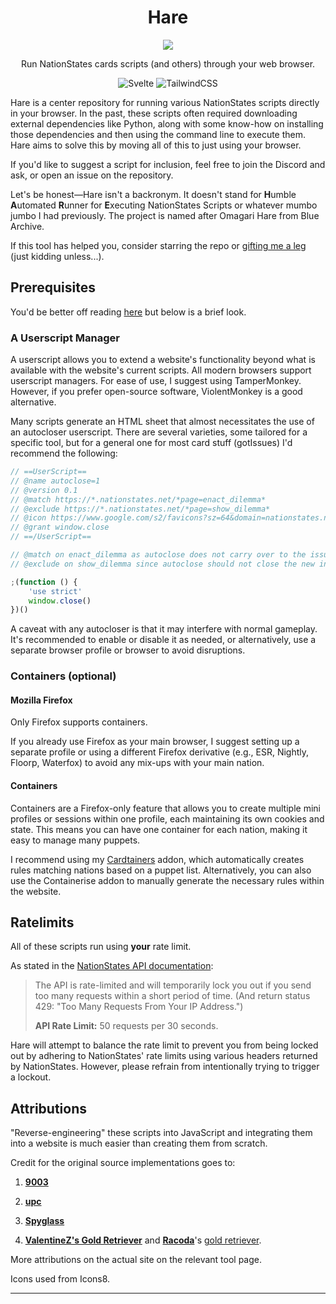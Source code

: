 <div align="center">
<h1>Hare</h1>
<img src="./static/hare.jpg"/>

<p>Run NationStates cards scripts (and others) through your web browser.</p>

![Svelte](https://img.shields.io/badge/svelte-%23f1413d.svg?style=for-the-badge&logo=svelte&logoColor=white) ![TailwindCSS](https://img.shields.io/badge/tailwindcss-%2338B2AC.svg?style=for-the-badge&logo=tailwind-css&logoColor=white)

</div>

Hare is a center repository for running various NationStates scripts directly in your browser. In the past, these scripts often required downloading external dependencies like Python, along with some know-how on installing those dependencies and then using the command line to execute them. Hare aims to solve this by moving all of this to just using your browser.

If you'd like to suggest a script for inclusion, feel free to join the Discord and ask, or open an issue on the repository.

Let's be honest—Hare isn't a backronym. It doesn't stand for **H**umble **A**utomated **R**unner for **E**xecuting NationStates Scripts or whatever mumbo jumbo I had previously. The project is named after Omagari Hare from Blue Archive.

If this tool has helped you, consider starring the repo or [gifting me a leg](https://www.nationstates.net/nation=kractero) (just kidding unless...).

## Prerequisites

You'd be better off reading [here](https://hare.kractero.com/resources/guides/prereqs) but below is a brief look.

### A Userscript Manager

A userscript allows you to extend a website's functionality beyond what is available with the website's current scripts. All modern browsers support userscript managers. For ease of use, I suggest using TamperMonkey. However, if you prefer open-source software, ViolentMonkey is a good alternative.

Many scripts generate an HTML sheet that almost necessitates the use of an autocloser userscript. There are several varieties, some tailored for a specific tool, but for a general one for most card stuff (gotIssues) I'd recommend the following:

```js
// ==UserScript==
// @name autoclose=1
// @version 0.1
// @match https://*.nationstates.net/*page=enact_dilemma*
// @exclude https://*.nationstates.net/*page=show_dilemma*
// @icon https://www.google.com/s2/favicons?sz=64&domain=nationstates.net//
// @grant window.close
// ==/UserScript==

// @match on enact_dilemma as autoclose does not carry over to the issue answered screen
// @exclude on show_dilemma since autoclose should not close the new intermediary screen

;(function () {
	'use strict'
	window.close()
})()
```

A caveat with any autocloser is that it may interfere with normal gameplay. It's recommended to enable or disable it as needed, or alternatively, use a separate browser profile or browser to avoid disruptions.

### Containers (optional)

#### Mozilla Firefox

Only Firefox supports containers.

If you already use Firefox as your main browser, I suggest setting up a separate profile or using a different Firefox derivative (e.g., ESR, Nightly, Floorp, Waterfox) to avoid any mix-ups with your main nation.

#### Containers

Containers are a Firefox-only feature that allows you to create multiple mini profiles or sessions within one profile, each maintaining its own cookies and state. This means you can have one container for each nation, making it easy to manage many puppets.

I recommend using my [Cardtainers](https://addons.mozilla.org/en-US/firefox/addon/cardtainers/) addon, which automatically creates rules matching nations based on a puppet list. Alternatively, you can also use the Containerise addon to manually generate the necessary rules within the website.

## Ratelimits

All of these scripts run using **your** rate limit.

As stated in the [NationStates API documentation](https://www.nationstates.net/pages/api.html):

> The API is rate-limited and will temporarily lock you out if you send too many requests within a short period of time. (And return status 429: "Too Many Requests From Your IP Address.")
>
> **API Rate Limit:** 50 requests per 30 seconds.

Hare will attempt to balance the rate limit to prevent you from being locked out by adhering to NationStates' rate limits using various headers returned by NationStates. However, please refrain from intentionally trying to trigger a lockout.

## Attributions

"Reverse-engineering" these scripts into JavaScript and integrating them into a website is much easier than creating them from scratch.

Credit for the original source implementations goes to:

1. **[9003](https://github.com/jmikk)**

2. **[upc](https://github.com/nsupc)**

3. **[Spyglass](https://github.com/Derpseh/Spyglass)**

4. **[ValentineZ's Gold Retriever](https://forum.nationstates.net/viewtopic.php?f=42&t=476326)** and **[Racoda](https://github.com/dithpri)**'s [gold retriever](https://github.com/dithpri/goldretriever-web).

More attributions on the actual site on the relevant tool page.

Icons used from Icons8.

<hr>
